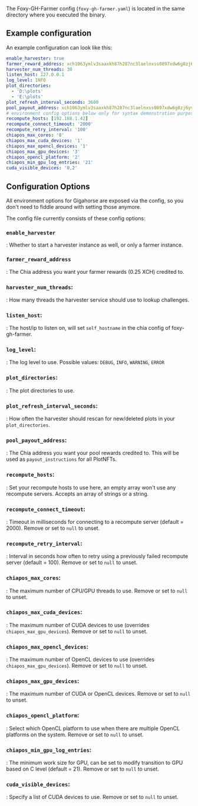 The Foxy-GH-Farmer config (`foxy-gh-farmer.yaml`) is located in the same directory where you executed the binary.

## Example configuration

An example configuration can look like this:
```yaml
enable_harvester: true
farmer_reward_address: xch1063ymlv3saaxkh87h287nc3laelnxss0897xdw6g8zj6yvaa4elslg0xfa
harvester_num_threads: 30
listen_host: 127.0.0.1
log_level: INFO
plot_directories:
  - 'D:\plots'
  - 'E:\plots'
plot_refresh_interval_seconds: 3600
pool_payout_address: xch1063ymlv3saaxkh87h287nc3laelnxss0897xdw6g8zj6yvaa4elslg0xfa
# environment config options below only for syntax demonstration purposes, apply as need with the values you require
recompute_hosts: [192.168.1.42]
recompute_connect_timeout: '2000'
recompute_retry_interval: '100'
chiapos_max_cores: '8'
chiapos_max_cuda_devices: '1'
chiapos_max_opencl_devices: '1'
chiapos_max_gpu_devices: '3'
chiapos_opencl_platform: '2'
chiapos_min_gpu_log_entries: '21'
cuda_visible_devices: '0,2'
```

## Configuration Options

All environment options for Gigahorse are exposed via the config, so you don't need to fiddle around with setting those anymore.

The config file currently consists of these config options:

### `enable_harvester`
: Whether to start a harvester instance as well, or only a farmer instance.

### `farmer_reward_address`
: The Chia address you want your farmer rewards (0.25 XCH) credited to.

### `harvester_num_threads`:
: How many threads the harvester service should use to lookup challenges.

### `listen_host`:
: The host/ip to listen on, will set `self_hostname` in the chia config of foxy-gh-farmer.

### `log_level`:
: The log level to use. Possible values: `DEBUG`, `INFO`, `WARNING`, `ERROR`

### `plot_directories`:
: The plot directories to use.

### `plot_refresh_interval_seconds`:
: How often the harvester should rescan for new/deleted plots in your `plot_directories`.

### `pool_payout_address`:
: The Chia address you want your pool rewards credited to. This will be used as `payout_instructions` for all PlotNFTs. 

### `recompute_hosts`:
: Set your recompute hosts to use here, an empty array won't use any recompute servers. Accepts an array of strings or a string.

### `recompute_connect_timeout`:
: Timeout in milliseconds for connecting to a recompute server (default = 2000). Remove or set to `null` to unset.

### `recompute_retry_interval`:
: Interval in seconds how often to retry using a previously failed recompute server (default = 100). Remove or set to `null` to unset.

### `chiapos_max_cores`:
: The maximum number of CPU/GPU threads to use. Remove or set to `null` to unset.

### `chiapos_max_cuda_devices`:
: The maximum number of CUDA devices to use (overrides `chiapos_max_gpu_devices`). Remove or set to `null` to unset.

### `chiapos_max_opencl_devices`:
: The maximum number of OpenCL devices to use (overrides `chiapos_max_gpu_devices`). Remove or set to `null` to unset.

### `chiapos_max_gpu_devices`:
: The maximum number of CUDA or OpenCL devices. Remove or set to `null` to unset.

### `chiapos_opencl_platform`:
: Select which OpenCL platform to use when there are multiple OpenCL platforms on the system. Remove or set to `null` to unset.

### `chiapos_min_gpu_log_entries`:
: The minimum work size for GPU, can be set to modify transition to GPU based on C level (default = 21). Remove or set to `null` to unset.

### `cuda_visible_devices`:
: Specify a list of CUDA devices to use. Remove or set to `null` to unset.
